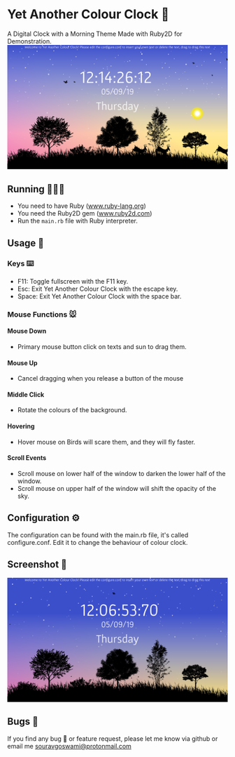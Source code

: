 # Yet Another Colour Clock 🦄
A Digital Clock with a Morning Theme Made with Ruby2D for Demonstration. 
![screenshot](https://github.com/Souravgoswami/yet-another-colour-clock/blob/master/Screenshots/a.png)

## Running 🏃‍♀🏃
+ You need to have Ruby (www.ruby-lang.org)
+ You need the Ruby2D gem (www.ruby2d.com)
+ Run the `main.rb` file with Ruby interpreter.

## Usage 🎉
### Keys ⌨️
+ F11: Toggle fullscreen with the F11 key.
+ Esc: Exit Yet Another Colour Clock with the escape key.
+ Space: Exit Yet Another Colour Clock with the space bar.

### Mouse Functions 🐭
#### Mouse Down
+ Primary mouse button click on texts and sun to drag them.
#### Mouse Up
+ Cancel dragging when you release a button of the mouse
#### Middle Click
+ Rotate the colours of the background.
####  Hovering 
+ Hover mouse on Birds will scare them, and they will fly faster.
#### Scroll Events
+ Scroll mouse on lower half of the window to darken the lower half of the window.
+ Scroll mouse on upper half of the window will shift the opacity of the sky.

## Configuration ⚙️
The configuration can be found with the main.rb file, it's called configure.conf. Edit it to change the behaviour of colour clock.

## Screenshot 📸
![screenshot 2](https://github.com/Souravgoswami/yet-another-colour-clock/blob/master/Screenshots/b.png)

## Bugs 🐞
If you find any bug 🐛 or feature request, please let me know via github or email me souravgoswami@protonmail.com
